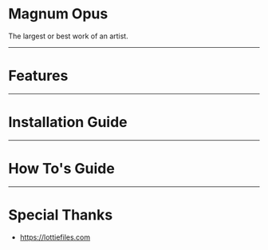 # Magnum Opus
The largest or best work of an artist.

---

# Features

---

# Installation Guide

---

# How To's Guide

---

# Special Thanks
- https://lottiefiles.com